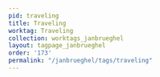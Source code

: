 ```yaml
---
pid: traveling
title: Traveling
worktag: Traveling
collection: worktags_janbrueghel
layout: tagpage_janbrueghel
order: '173'
permalink: "/janbrueghel/tags/traveling"
---
```


